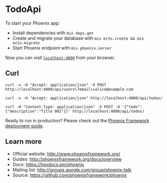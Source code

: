 # TodoApi

To start your Phoenix app:

  * Install dependencies with `mix deps.get`
  * Create and migrate your database with `mix ecto.create && mix ecto.migrate`
  * Start Phoenix endpoint with `mix phoenix.server`

Now you can visit [`localhost:4000`](http://localhost:4000) from your browser.

## Curl

    curl -v -H "Accept: application/json" -X POST http://localhost:4000/api/users\?email\=alice@example.com

    curl -v -H "Accept: application/json" http://localhost:4000/api/todos/

    curl -H "Content-Type: application/json" -X POST -d '{"todo": {"description":"Title 001"}}' http://localhost:4000/api/todos/

Ready to run in production? Please check out the [Phoenix Framework deployment guide](http://www.phoenixframework.org/docs/deployment).

## Learn more

  * Official website: http://www.phoenixframework.org/
  * Guides: http://phoenixframework.org/docs/overview
  * Docs: https://hexdocs.pm/phoenix
  * Mailing list: http://groups.google.com/group/phoenix-talk
  * Source: https://github.com/phoenixframework/phoenix
